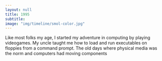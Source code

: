 ```yaml
---
layout: null
title: 1995
subtitle:
image: "img/timeline/smol-color.jpg"
---
```

Like most folks my age, I started my adventure in computing by playing videogames. My uncle taught me how to load and run executables on floppies from a command prompt. The old days where physical media was the norm and computers had moving components